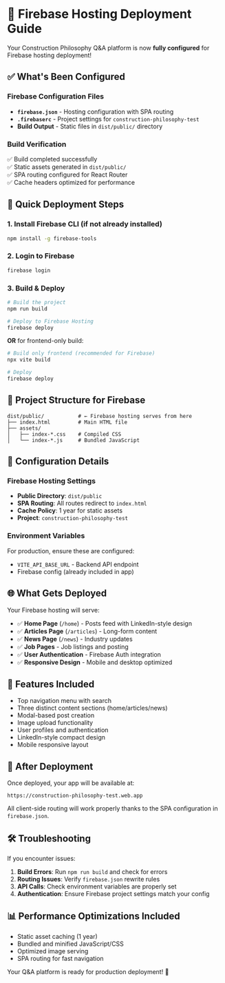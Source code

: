 # 🚀 Firebase Hosting Deployment Guide

Your Construction Philosophy Q&A platform is now **fully configured** for Firebase hosting deployment!

## ✅ What's Been Configured

### Firebase Configuration Files
- **`firebase.json`** - Hosting configuration with SPA routing
- **`.firebaserc`** - Project settings for `construction-philosophy-test`
- **Build Output** - Static files in `dist/public/` directory

### Build Verification
✅ Build completed successfully  
✅ Static assets generated in `dist/public/`  
✅ SPA routing configured for React Router  
✅ Cache headers optimized for performance  

## 🚀 Quick Deployment Steps

### 1. Install Firebase CLI (if not already installed)
```bash
npm install -g firebase-tools
```

### 2. Login to Firebase
```bash
firebase login
```

### 3. Build & Deploy
```bash
# Build the project
npm run build

# Deploy to Firebase Hosting
firebase deploy
```

**OR** for frontend-only build:
```bash
# Build only frontend (recommended for Firebase)
npx vite build

# Deploy
firebase deploy
```

## 📁 Project Structure for Firebase

```
dist/public/           # ← Firebase hosting serves from here
├── index.html         # Main HTML file
├── assets/
│   ├── index-*.css    # Compiled CSS
│   └── index-*.js     # Bundled JavaScript
```

## 🔧 Configuration Details

### Firebase Hosting Settings
- **Public Directory**: `dist/public`
- **SPA Routing**: All routes redirect to `index.html`
- **Cache Policy**: 1 year for static assets
- **Project**: `construction-philosophy-test`

### Environment Variables
For production, ensure these are configured:
- `VITE_API_BASE_URL` - Backend API endpoint
- Firebase config (already included in app)

## 🌐 What Gets Deployed

Your Firebase hosting will serve:
- ✅ **Home Page** (`/home`) - Posts feed with LinkedIn-style design
- ✅ **Articles Page** (`/articles`) - Long-form content
- ✅ **News Page** (`/news`) - Industry updates  
- ✅ **Job Pages** - Job listings and posting
- ✅ **User Authentication** - Firebase Auth integration
- ✅ **Responsive Design** - Mobile and desktop optimized

## 📱 Features Included
- Top navigation menu with search
- Three distinct content sections (home/articles/news)
- Modal-based post creation
- Image upload functionality
- User profiles and authentication
- LinkedIn-style compact design
- Mobile responsive layout

## 🔗 After Deployment

Once deployed, your app will be available at:
```
https://construction-philosophy-test.web.app
```

All client-side routing will work properly thanks to the SPA configuration in `firebase.json`.

## 🛠 Troubleshooting

If you encounter issues:

1. **Build Errors**: Run `npm run build` and check for errors
2. **Routing Issues**: Verify `firebase.json` rewrite rules
3. **API Calls**: Check environment variables are properly set
4. **Authentication**: Ensure Firebase project settings match your config

## 📊 Performance Optimizations Included

- Static asset caching (1 year)
- Bundled and minified JavaScript/CSS  
- Optimized image serving
- SPA routing for fast navigation

Your Q&A platform is ready for production deployment! 🎉